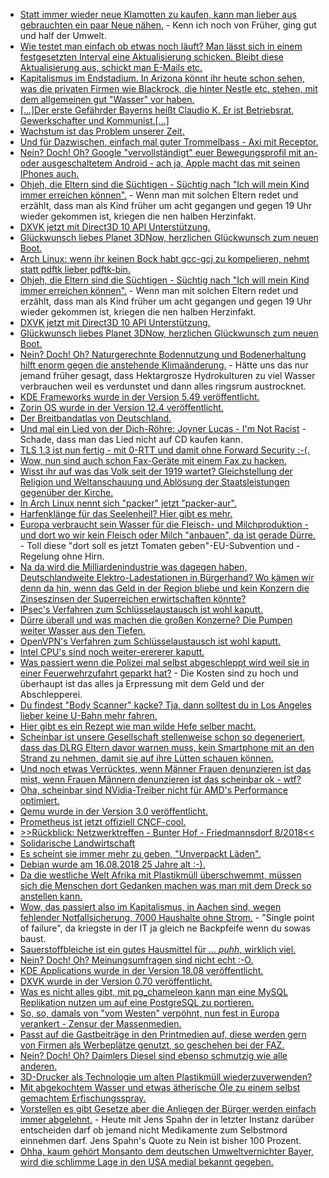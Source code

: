 * [Statt immer wieder neue Klamotten zu kaufen, kann man lieber aus gebrauchten ein paar Neue nähen.](https://www.careelite.de/recycling-mode/) - Kenn ich noch von Früher, ging gut und half der Umwelt.
* [Wie testet man einfach ob etwas noch läuft? Man lässt sich in einem festgesetzten Interval eine Aktualisierung schicken. Bleibt diese Aktualisierung aus, schickt man E-Mails etc.](https://utcc.utoronto.ca/~cks/space/blog/sysadmin/SimpleAliveCheckPattern)
* [Kapitalismus im Endstadium. In Arizona könnt ihr heute schon sehen, was die privaten Firmen wie Blackrock, die hinter Nestle etc. stehen, mit dem allgemeinen gut "Wasser" vor haben.](https://netzfrauen.org/2018/08/13/water-wars/)
* [[...]Der erste Gefährder Bayerns heißt Claudio K. Er ist Betriebsrat, Gewerkschafter und Kommunist.[...]](https://blog.fefe.de/?ts=a58fbe96)
* [Wachstum ist das Problem unserer Zeit.](https://netzfrauen.org/2018/08/13/wachstum/)
* [Und für Dazwischen, einfach mal guter Trommelbass - Axi mit Receptor.](https://www.youtube.com/watch?v=63sqpvIbpqs&list=RDEM1MS5hIB9lKhj1MbaUfL8Ew&index=23)
* [Nein? Doch! Oh? Google "vervollständigt" euer Bewegungsprofil mit an- oder ausgeschaltetem Android - ach ja, Apple macht das mit seinen IPhones auch.](https://blog.fefe.de/?ts=a58f47bb)
* [Ohjeh, die Eltern sind die Süchtigen - Süchtig nach "Ich will mein Kind immer erreichen können".](https://tuxproject.de/blog/2018/08/smombies-ue18/) - Wenn man mit solchen Eltern redet und erzählt, dass man als Kind früher um acht gegangen und gegen 19 Uhr wieder gekommen ist, kriegen die nen halben Herzinfakt.
* [DXVK jetzt mit Direct3D 10 API Unterstützung.](https://www.phoronix.com/scan.php?page=news_item&px=DXVK-Merges-Direct3D-10)
* [Glückwunsch liebes Planet 3DNow, herzlichen Glückwunsch zum neuen Boot.](https://www.planet3dnow.de/cms/39660-intern-planet-3dnow-laeuft-auf-neuem-epyc-server/)
* [Arch Linux: wenn ihr keinen Bock habt gcc-gcj zu kompelieren, nehmt statt pdftk lieber pdftk-bin.](https://aur.archlinux.org/packages/pdftk/)
* [Ohjeh, die Eltern sind die Süchtigen - Süchtig nach "Ich will mein Kind immer erreichen können".](https://tuxproject.de/blog/2018/08/smombies-ue18/) - Wenn man mit solchen Eltern redet und erzählt, dass man als Kind früher um acht gegangen und gegen 19 Uhr wieder gekommen ist, kriegen die nen halben Herzinfakt.
* [DXVK jetzt mit Direct3D 10 API Unterstützung.](https://www.phoronix.com/scan.php?page=news_item&px=DXVK-Merges-Direct3D-10)
* [Glückwunsch liebes Planet 3DNow, herzlichen Glückwunsch zum neuen Boot.](https://www.planet3dnow.de/cms/39660-intern-planet-3dnow-laeuft-auf-neuem-epyc-server/)
* [Nein? Doch! Oh? Naturgerechnte Bodennutzung und Bodenerhaltung hilft enorm gegen die anstehende Klimaänderung.](http://www.sonnenseite.com/de/umwelt/boeden-als-klimaschuetzer.html) - Hätte uns das nur jemand früher gesagt, dass Hektargrosze Hydrokulturen zu viel Wasser verbrauchen weil es verdunstet und dann alles ringsrum austrocknet.
* [KDE Frameworks wurde in der Version 5.49 veröffentlicht.](https://www.pro-linux.de/news/1/26191/kde-frameworks-5490-mit-zahlreichen-neuerungen.html)
* [Zorin OS wurde in der Version 12.4 veröffentlicht.](https://www.pro-linux.de/news/1/26192/zorin-os-124-freigegeben.html)
* [Der Breitbandatlas von Deutschland.](http://www.bmvi.de/DE/Themen/Digitales/Breitbandausbau/Breitbandatlas-Karte/start.html)
* [Und mal ein Lied von der Dich-Röhre: Joyner Lucas - I'm Not Racist](https://www.youtube.com/watch?v=43gm3CJePn0) - Schade, dass man das Lied nicht auf CD kaufen kann.
* [TLS 1.3 ist nun fertig - mit 0-RTT und damit ohne Forward Security :-(.](https://www.pro-linux.de/news/1/26194/standardisierung-von-tls-13-abgeschlossen.html)
* [Wow, nun sind auch schon Fax-Geräte mit einem Fax zu hacken.](https://blog.fefe.de/?ts=a58c0ae2)
* [Wisst ihr auf was das Volk seit der 1919 wartet? Gleichstellung der Religion und Weltanschauung und Ablösung der Staatsleistungen gegenüber der Kirche.](https://tuxproject.de/blog/2018/08/99-jahre-freiheitsentzug/)
* [In Arch Linux nennt sich "packer" jetzt "packer-aur".](https://bbs.archlinux.org/viewtopic.php?id=239570)
* [Harfenklänge für das Seelenheil? Hier gibt es mehr.](https://www.welt-im-wandel.tv/video/heilende-frequenzen-musik-zum-ausklang-des-lebens/)
* [Europa verbraucht sein Wasser für die Fleisch- und Milchproduktion - und dort wo wir kein Fleisch oder Milch "anbauen", da ist gerade Dürre.](https://netzfrauen.org/2018/08/14/duerre-2/) - Toll diese "dort soll es jetzt Tomaten geben"-EU-Subvention und -Regelung ohne Hirn.
* [Na da wird die Milliardenindustrie was dagegen haben, Deutschlandweite Elektro-Ladestationen in Bürgerhand? Wo kämen wir denn da hin, wenn das Geld in der Region bliebe und kein Konzern die Zinseszinsen der Superreichen erwirtschaften könnte?](http://www.sonnenseite.com/de/energie/bundesweites-e-ladenetz-in-buergerhand-mit-oekostrom.html)
* [IPsec's Verfahren zum Schlüsselaustausch ist wohl kaputt.](https://blog.fefe.de/?ts=a58d816f)
* [Dürre überall und was machen die großen Konzerne? Die Pumpen weiter Wasser aus den Tiefen.](https://www.neopresse.com/essenundtrinken/grosskonzerne-pumpen-trotz-duerre-katastrophen-wasser-ab-coca-cola-und-nestle-uebermaechtig/)
* [OpenVPN's Verfahren zum Schlüsselaustausch ist wohl kaputt.](https://blog.fefe.de/?ts=a58ae55d)
* [Intel CPU's sind noch weiter-erererer kaputt.](https://www.pro-linux.de/news/1/26200/weitere-spectre-%C3%A4hnliche-prozessorfehler-aufgedeckt.html)
* [Was passiert wenn die Polizei mal selbst abgeschleppt wird weil sie in einer Feuerwehrzufahrt geparkt hat?](https://blog.fefe.de/?ts=a58aed3d) - Die Kosten sind zu hoch und überhaupt ist das alles ja Erpressung mit dem Geld und der Abschlepperei.
* [Du findest "Body Scanner" kacke? Tja, dann solltest du in Los Angeles lieber keine U-Bahn mehr fahren.](https://blog.fefe.de/?ts=a58aefde)
* [Hier gibt es ein Rezept wie man wilde Hefe selber macht.](https://www.smarticular.net/wilde-hefe-wasser-wildhefe-rezept-zuechten-verwenden-vermehren/)
* [Scheinbar ist unsere Gesellschaft stellenweise schon so degeneriert, dass das DLRG Eltern davor warnen muss, kein Smartphone mit an den Strand zu nehmen, damit sie auf ihre Lütten schauen können.](https://blog.fefe.de/?ts=a58a6285)
* [Und noch etwas Verrücktes, wenn Männer Frauen denunzieren ist das mist, wenn Frauen Männern denunzieren ist das scheinbar ok - wtf?](https://blog.fefe.de/?ts=a58a5caa)
* [Oha, scheinbar sind NVidia-Treiber nicht für AMD's Performance optimiert.](https://www.planet3dnow.de/cms/39803-amd-ryzen-threadripper-2990wx-performance-boost-durch-radeon-statt-geforce/)
* [Qemu wurde in der Version 3.0 veröffentlicht.](https://www.pro-linux.de/news/1/26202/qemu-30-freigegeben.html)
* [Prometheus ist jetzt offiziell CNCF-cool.](https://www.pro-linux.de/news/1/26201/prometheus-absolviert-den-inkubator-der-cncf.html)
* [>>Rückblick: Netzwerktreffen - Bunter Hof - Friedmannsdorf 8/2018<<](https://bio-erzgebirge.de/wp/?p=15796)
* [Solidarische Landwirtschaft](https://www.solidarische-landwirtschaft.org/index.php?id=92)
* [Es scheint sie immer mehr zu geben, "Unverpackt Läden".](https://www.smarticular.net/muellfrei-einkaufen-alle-unverpacktlaeden/)
* [Debian wurde am 16.08.2018 25 Jahre alt :-).](https://lwn.net/Articles/762854)
* [Da die westliche Welt Afrika mit Plastikmüll überschwemmt, müssen sich die Menschen dort Gedanken machen was man mit dem Dreck so anstellen kann.](http://www.sonnenseite.com/de/umwelt/afrika-ist-auf-dem-richtigen-weg-um-plastikprodukte-zu-bekaempfen.html)
* [Wow, das passiert also im Kapitalismus, in Aachen sind, wegen fehlender Notfallsicherung, 7000 Haushalte ohne Strom.](https://blog.fefe.de/?ts=a58b3176) - "Single point of failure", da kriegste in der IT ja gleich ne Backpfeife wenn du sowas baust.
* [Sauerstoffbleiche ist ein gutes Hausmittel für ... *puhh*, wirklich viel.](https://www.smarticular.net/sauerstoffbleiche-waesche-putzen-desinfizieren-hausmittel-anwendung/)
* [Nein? Doch! Oh? Meinungsumfragen sind nicht echt :-O.](https://www.neopresse.com/medien/meinungsumfragen-die-grosse-faelschung/)
* [KDE Applications wurde in der Version 18.08 veröffentlicht.](https://www.pro-linux.de/news/1/26208/kde-applications-1808-freigegeben.html)
* [DXVK wurde in der Version 0.70 veröffentlicht.](https://www.phoronix.com/scan.php?page=news_item&px=DXVK-0.70-Released)
* [Was es nicht alles gibt, mit pg_chameleon kann man eine MySQL Replikation nutzen um auf eine PostgreSQL zu portieren.](https://www.percona.com/blog/2018/08/17/replication-from-percona-server-for-mysql-to-postgresql-using-pg_chameleon/)
* [So, so, damals von "vom Westen" verpöhnt, nun fest in Europa verankert - Zensur der Massenmedien.](https://blog.fefe.de/?ts=a586d819)
* [Passt auf die Gastbeiträge in den Printmedien auf, diese werden gern von Firmen als Werbeplätze genutzt, so geschehen bei der FAZ.](https://blog.fefe.de/?ts=a586d41c)
* [Nein? Doch! Oh? Daimlers Diesel sind ebenso schmutzig wie alle anderen.](https://blog.fefe.de/?ts=a586cfe1)
* [3D-Drucker als Technologie um alten Plastikmüll wiederzuverwenden?](http://www.sonnenseite.com/de/zukunft/ein-traum-von-technik.html)
* [Mit abgekochtem Wasser und etwas ätherische Öle zu einem selbst gemachtem Erfischungsspray.](https://www.smarticular.net/erfrischungsspray-gesicht-koerper-selber-machen/)
* [Vorstellen es gibt Gesetze aber die Anliegen der Bürger werden einfach immer abgelehnt.](https://blog.fefe.de/?ts=a5876f96) - Heute mit Jens Spahn der in letzter Instanz darüber entscheiden darf ob jemand nicht Medikamente zum Selbstmord einnehmen darf. Jens Spahn's Quote zu Nein ist bisher 100 Prozent.
* [Ohha, kaum gehört Monsanto dem deutschen Umweltvernichter Bayer, wird die schlimme Lage in den USA medial bekannt gegeben.](https://netzfrauen.org/2018/08/19/51384-2/)

